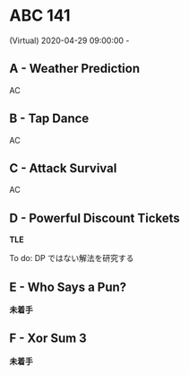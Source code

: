 #   ABC 141

(Virtual) 2020-04-29 09:00:00 -

##  A - Weather Prediction

AC

##  B - Tap Dance

AC

##  C - Attack Survival

AC

##  D - Powerful Discount Tickets

**TLE**

To do: DP ではない解法を研究する

##  E - Who Says a Pun?

**未着手**

##  F - Xor Sum 3

**未着手**
